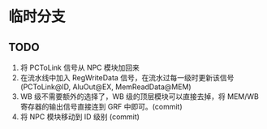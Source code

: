 # 临时分支

## TODO

1. 将 PCToLink 信号从 NPC 模块加回来 
2. 在流水线中加入 RegWriteData 信号，在流水过每一级时更新该信号 (PCToLink@ID, AluOut@EX, MemReadData@MEM)
3. WB 级不需要额外的选择了，WB 级的顶层模块可以直接去掉，将 MEM/WB 寄存器的输出信号直接连到 GRF 中即可。(commit)
4. 将 NPC 模块移动到 ID 级别 (commit)